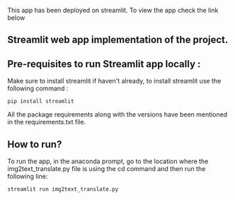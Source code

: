 This app has been deployed on streamlit. To view the app check the link below

## Streamlit web app implementation of the project. 

## Pre-requisites to run Streamlit app locally :

Make sure to install streamlit if haven't already, to install streamlit use the following command :

```
pip install streamlit
```
All the package requirements along with the versions have been mentioned in the requirements.txt file. 

## How to run?

To run the app, in the anaconda prompt, go to the location where the img2text_translate.py file is using the cd command and then run the following line:

```
streamlit run img2text_translate.py
```
